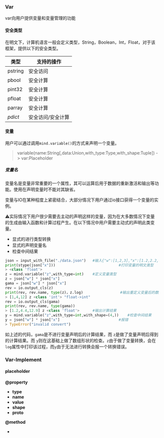 ### Var

var向用户提供变量和变量管理的功能

#### 安全类型

在明文下，计算机语言一般会定义类型，String，Boolean，Int，Float，对于该框架，提供以下的安全类型。

| 类型    | 支持的操作        |
| ------- | ----------------- |
| pstring | 安全访问          |
| pbool   | 安全计算          |
| pint32  | 安全计算          |
| pfloat  | 安全计算          |
| parray  | 安全计算          |
| *pdict* | 安全访问/安全计算 |

#### 变量

用户可以通过调用`mind.variable()`的方式来声明一个变量。

> variable(name:String[,data:Union,with_type:Type,with_shape:Tuple]) -> var:Placeholder

##### *变量名*

变量名是变量非常重要的一个属性，其可以运算后用于数据的重新激活和输出等功能。使用在声明变量时不能对其缺省。

变量与IO在某种程度上紧密结合，大部分情况下用户通过io接口获得一个变量的实例。

⚠︎实际情况下用户很少需要去主动的声明这样的变量，因为在大多数情况下变量的生成由输入函数和计算过程产生。在以下情况中用户需要主动式的声明此类变量。

- 显式的进行类型转换
- 显式的声明变量名
- 检查中间结果

```python
json = input_with_file("./data.json")	#输入{"w":[1,2,3],"x":[1.2,2.2,4.3]}
print(stype(json["x"])) 							#打印变量的明文类型
> <class 'float'>
z = mind.variable("z",with_type=int) 	#定义变量类型
z = json["w"] * json["x"]
gama = json["w"] * json["x"]
rev = io.output_cls(z)
print(rev, rev.name, type(z)，z.log)					#输出重定义变量后的数据
> [1,4,12] z <class 'int'> "float->int"
rev = io.output_cls(gama)
print(rev, rev.name, type(gama))
> [1.2,4.4,12.9] z <class 'float'>		#输出计算结果
y = mind.variable("z",with_type=int,with_shape=(4,))	#检查中间结果
y = json["w"] * json["x"]							#报错
> TypeError("invalid convert")
```

如上述的代码，`gama`是不进行变量声明后的计算结果，而 `z`是做了变量声明后得到的计算结果。而 `y`则在这基础上做了数组形状的检查。`z`由于做了变量转换，会在`log`属性中打印该过程，而`y`由于无法进行转换会报一个转换错误。



### Var-Implement

#### placeholder

**@property**

- **type**
- **name**
- **value**
- **shape**
- **proto**

**@method**

- 

